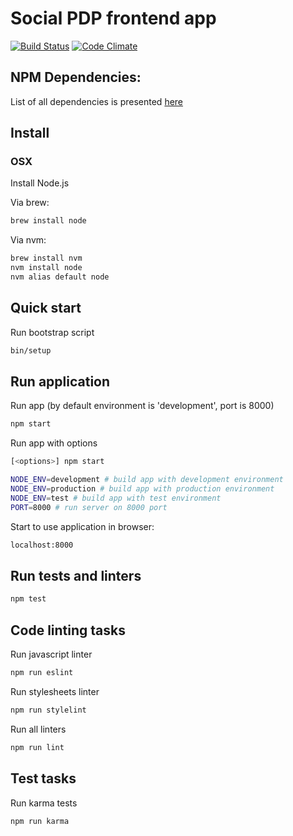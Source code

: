 # Social PDP frontend app

[![Build Status](https://semaphoreci.com/api/v1/kirill_kayumov/react_pdp/branches/master/shields_badge.svg)](https://semaphoreci.com/kirill_kayumov/react_pdp)
[![Code Climate](https://codeclimate.com/github/KirillKayumov/react_pdp/badges/gpa.svg)](https://codeclimate.com/github/KirillKayumov/react_pdp)

## NPM Dependencies:

List of all dependencies is presented [here](https://github.com/fs/react-base/blob/master/package.json)

## Install
### OSX

Install Node.js

Via brew:
```bash
brew install node
```

Via nvm:
```bash
brew install nvm
nvm install node
nvm alias default node
```

## Quick start

Run bootstrap script

```bash
bin/setup
```

## Run application

Run app (by default environment is 'development', port is 8000)

```bash
npm start
```

Run app with options

```bash
[<options>] npm start
```

```bash
NODE_ENV=development # build app with development environment
NODE_ENV=production # build app with production environment
NODE_ENV=test # build app with test environment
PORT=8000 # run server on 8000 port
```

Start to use application in browser:

```bash
localhost:8000
```

## Run tests and linters

```bash
npm test
```

## Code linting tasks

Run javascript linter
```bash
npm run eslint
```

Run stylesheets linter
```bash
npm run stylelint
```

Run all linters
```bash
npm run lint
```

## Test tasks

Run karma tests
```bash
npm run karma
```
